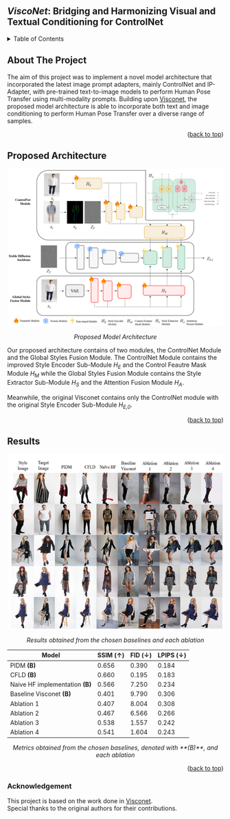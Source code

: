 <a name="readme-top"></a>

## *ViscoNet*: Bridging and Harmonizing Visual and Textual Conditioning for ControlNet

<!-- TABLE OF CONTENTS -->
<details>
  <summary>Table of Contents</summary>
  <ol>
    <li>
      <a href="#about-the-project">About The Project</a>
      <ul>
        <li><a href="#results">Proposed Architecture</a></li>
        <li><a href="#built-with">Results</a></li>
      </ul>
    </li>
    <li>
      <a href="#getting-started">Getting Started</a>
    </li>
    <li><a href="#acknowledgments">Acknowledgments</a></li>
  </ol>
</details>

<!-- ABOUT THE PROJECT -->
## About The Project

The aim of this project was to implement a novel model architecture that incorporated the 
latest image prompt adapters, mainly ControlNet and IP-Adapter, with pre-trained text-to-image models to perform Human Pose Transfer using multi-modality prompts. Building upon [Visconet](https://github.com/soon-yau/visconet), the proposed model architecture is able to incorporate both text and image conditioning to perform Human Pose Transfer over a diverse range of samples.

<p align="right">(<a href="#readme-top">back to top</a>)</p>

<!-- PROPOSED ARCHITECTURE -->
## Proposed Architecture

![Architecture](./assets/architecture.png)
<p align="center"><em>Proposed Model Architecture</em></p>

Our proposed architecture contains of two modules, the ControlNet Module and the Global Styles Fusion Module. The ControlNet Module contains the improved Style Encoder Sub-Module *H<sub>E</sub>* and the Control Feautre Mask Module *H<sub>M</sub>* while the Global Styles Fusion Module contains the Style Extractor Sub-Module *H<sub>S</sub>* and the Attention Fusion Module *H<sub>A</sub>*. 

Meanwhile, the original Visconet contains only the ControlNet module with the original Style Encoder Sub-Module *H<sub>E,0</sub>*.

<p align="right">(<a href="#readme-top">back to top</a>)</p>

<!-- RESULTS -->
## Results

![Architecture](./assets/ablation_results.png)
<p align="center"><em>Results obtained from the chosen baselines and each ablation</em></p>

<div align="center">

| Model | SSIM (↑)  | FID (↓)  | LPIPS (↓) |
| ----------- | ----------- | ----------- | ----------- | 
| PIDM **(B)** | 0.656 | 0.390 | 0.184 | 
| CFLD **(B)** | 0.660 | 0.195 | 0.183 |
| Naive HF implementation **(B)** | 0.566 | 7.250 | 0.234 |
| Baseline Visconet **(B)** | 0.401 | 9.790 | 0.306 |
| Ablation 1 | 0.407 | 8.004 | 0.308 |
| Ablation 2 | 0.467 | 6.566 | 0.266 |
| Ablation 3 | 0.538 | 1.557 | 0.242 |
| Ablation 4 | 0.541 | 1.604 | 0.243 |

</div>
<p align="center"><em>Metrics obtained from the chosen baselines, denoted with **(B)**, and each ablation</em></p>

<p align="right">(<a href="#readme-top">back to top</a>)</p>

<!-- CONTINUE HERE LATER
### Requirements
A suitable [conda](https://conda.io/) environment named `control` can be created
and activated with:
```
conda env create -f environment.yaml
conda activate control
```
### Files
All model and data files are in [here](https://huggingface.co/soonyau/visconet/tree/main).
Including eval.zip containing all images used in human evaluation.

### Gradio App
[![App](./assets/app.png)](https://youtu.be/3_6Zq3hk86Q)
run ```python gradio_visconet.py```
-->

### Acknowledgement
This project is based on the work done in [Visconet](https://github.com/soon-yau/visconet).  
Special thanks to the original authors for their contributions.
